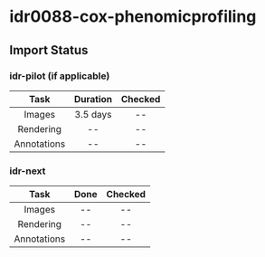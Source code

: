 # idr0088-cox-phenomicprofiling

## Import Status

### idr-pilot (if applicable)
| Task | Duration | Checked |
| :----: |:----:| :----:|
| Images| 3.5 days | -- |
| Rendering | -- | -- |
| Annotations | -- | -- |

### idr-next
| Task | Done | Checked |
| :----: |:----:| :----:|
| Images| -- | -- |
| Rendering | -- | -- |
| Annotations | -- | -- |
